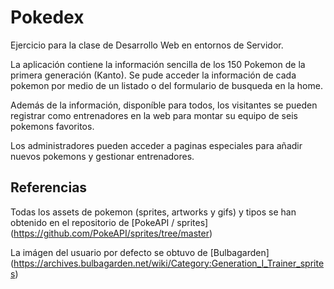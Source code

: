 # Pokedex

Ejercicio para la clase de Desarrollo Web en entornos de Servidor.

La aplicación contiene la información sencilla de los 150 Pokemon de la primera generación (Kanto). Se pude acceder la información de cada pokemon por medio de un listado o del formulario de busqueda en la home.

Además de la información, disponíble para todos, los visitantes se pueden registrar como entrenadores en la web para montar su equipo de seis pokemons favoritos.

Los administradores pueden acceder a paginas especiales para añadir nuevos pokemons y gestionar entrenadores.

## Referencias

Todas los assets de pokemon (sprites, artworks y gifs) y tipos se han obtenido en el repositorio de [PokeAPI / sprites] (https://github.com/PokeAPI/sprites/tree/master)

La imágen del usuario por defecto se obtuvo de [Bulbagarden] (https://archives.bulbagarden.net/wiki/Category:Generation_I_Trainer_sprites)
